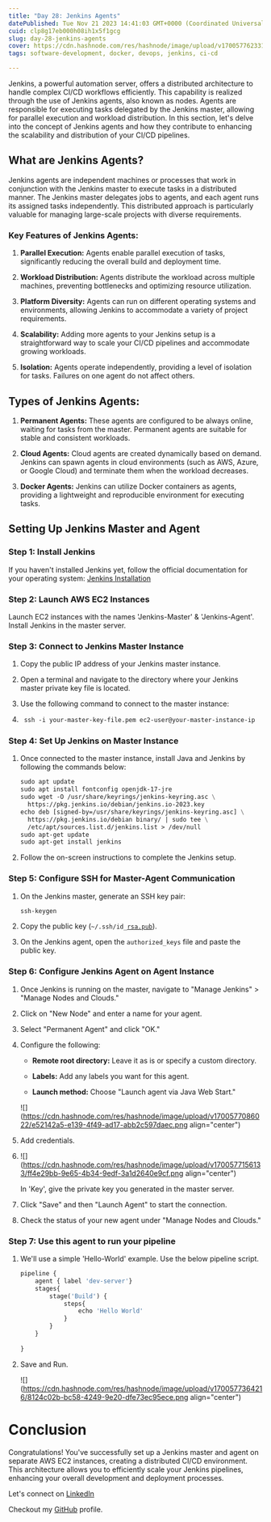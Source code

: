 ```yaml
---
title: "Day 28: Jenkins Agents"
datePublished: Tue Nov 21 2023 14:41:03 GMT+0000 (Coordinated Universal Time)
cuid: clp8g17eb000h08ih1x5f1gcg
slug: day-28-jenkins-agents
cover: https://cdn.hashnode.com/res/hashnode/image/upload/v1700577623312/275e8618-5c9c-4483-9a8c-293e553d3cba.png
tags: software-development, docker, devops, jenkins, ci-cd

---
```


Jenkins, a powerful automation server, offers a distributed architecture to handle complex CI/CD workflows efficiently. This capability is realized through the use of Jenkins agents, also known as nodes. Agents are responsible for executing tasks delegated by the Jenkins master, allowing for parallel execution and workload distribution. In this section, let's delve into the concept of Jenkins agents and how they contribute to enhancing the scalability and distribution of your CI/CD pipelines.

## What are Jenkins Agents?

Jenkins agents are independent machines or processes that work in conjunction with the Jenkins master to execute tasks in a distributed manner. The Jenkins master delegates jobs to agents, and each agent runs its assigned tasks independently. This distributed approach is particularly valuable for managing large-scale projects with diverse requirements.

### Key Features of Jenkins Agents:

1. **Parallel Execution:** Agents enable parallel execution of tasks, significantly reducing the overall build and deployment time.
    
2. **Workload Distribution:** Agents distribute the workload across multiple machines, preventing bottlenecks and optimizing resource utilization.
    
3. **Platform Diversity:** Agents can run on different operating systems and environments, allowing Jenkins to accommodate a variety of project requirements.
    
4. **Scalability:** Adding more agents to your Jenkins setup is a straightforward way to scale your CI/CD pipelines and accommodate growing workloads.
    
5. **Isolation:** Agents operate independently, providing a level of isolation for tasks. Failures on one agent do not affect others.
    

## Types of Jenkins Agents:

1. **Permanent Agents:** These agents are configured to be always online, waiting for tasks from the master. Permanent agents are suitable for stable and consistent workloads.
    
2. **Cloud Agents:** Cloud agents are created dynamically based on demand. Jenkins can spawn agents in cloud environments (such as AWS, Azure, or Google Cloud) and terminate them when the workload decreases.
    
3. **Docker Agents:** Jenkins can utilize Docker containers as agents, providing a lightweight and reproducible environment for executing tasks.
    

## Setting Up Jenkins Master and Agent

### Step 1: Install Jenkins

If you haven't installed Jenkins yet, follow the official documentation for your operating system: [Jenkins Installation](https://www.jenkins.io/doc/book/installing/)

### Step 2: Launch AWS EC2 Instances

Launch EC2 instances with the names 'Jenkins-Master' & 'Jenkins-Agent'. Install Jenkins in the master server.

### Step 3: Connect to Jenkins Master Instance

1. Copy the public IP address of your Jenkins master instance.
    
2. Open a terminal and navigate to the directory where your Jenkins master private key file is located.
    
3. Use the following command to connect to the master instance:
    
4. ```dockerfile
    ssh -i your-master-key-file.pem ec2-user@your-master-instance-ip
    ```
    

### Step 4: Set Up Jenkins on Master Instance

1. Once connected to the master instance, install Java and Jenkins by following the commands below:
    
    ```dockerfile
    sudo apt update
    sudo apt install fontconfig openjdk-17-jre
    sudo wget -O /usr/share/keyrings/jenkins-keyring.asc \
      https://pkg.jenkins.io/debian/jenkins.io-2023.key
    echo deb [signed-by=/usr/share/keyrings/jenkins-keyring.asc] \
      https://pkg.jenkins.io/debian binary/ | sudo tee \
      /etc/apt/sources.list.d/jenkins.list > /dev/null
    sudo apt-get update
    sudo apt-get install jenkins
    ```
    
2. Follow the on-screen instructions to complete the Jenkins setup.
    

### Step 5: Configure SSH for Master-Agent Communication

1. On the Jenkins master, generate an SSH key pair:
    
    ```dockerfile
    ssh-keygen
    ```
    
2. Copy the public key (`~/.ssh/id_`[`rsa.pub`](https://www.jenkins.io/doc/book/installing/)).
    
3. On the Jenkins agent, open the `authorized_keys` file and paste the public key.
    

### Step 6: Configure Jenkins Agent on Agent Instance

1. Once Jenkins is running on the master, navigate to "Manage Jenkins" &gt; "Manage Nodes and Clouds."
    
2. Click on "New Node" and enter a name for your agent.
    
3. Select "Permanent Agent" and click "OK."
    
4. Configure the following:
    
    * **Remote root directory:** Leave it as is or specify a custom directory.
        
    * **Labels:** Add any labels you want for this agent.
        
    * **Launch method:** Choose "Launch agent via Java Web Start."
        
    
    ![](https://cdn.hashnode.com/res/hashnode/image/upload/v1700577086022/e52142a5-e139-4f49-ad17-abb2c597daec.png align="center")
    
5. Add credentials.
    
6. ![](https://cdn.hashnode.com/res/hashnode/image/upload/v1700577156133/ff4e29bb-9e65-4b34-9edf-3a1d2640e9cf.png align="center")
    
    In 'Key', give the private key you generated in the master server.
    
7. Click "Save" and then "Launch Agent" to start the connection.
    
8. Check the status of your new agent under "Manage Nodes and Clouds."
    

### Step 7: Use this agent to run your pipeline

1. We'll use a simple 'Hello-World' example. Use the below pipeline script.
    
    ```dockerfile
    pipeline {
        agent { label 'dev-server'}
        stages{
            stage('Build') {
                steps{
                    echo 'Hello World'
                }            
            }
        }
        
    }
    ```
    
2. Save and Run.
    
    ![](https://cdn.hashnode.com/res/hashnode/image/upload/v1700577364216/8124c02b-bc58-4249-9e20-dfe73ec95ece.png align="center")
    

# Conclusion

Congratulations! You've successfully set up a Jenkins master and agent on separate AWS EC2 instances, creating a distributed CI/CD environment. This architecture allows you to efficiently scale your Jenkins pipelines, enhancing your overall development and deployment processes.

Let's connect on [LinkedIn](https://www.linkedin.com/in/arjunmenon-devops/)

Checkout my [GitHub](https://github.com/ArjunMnn) profile.